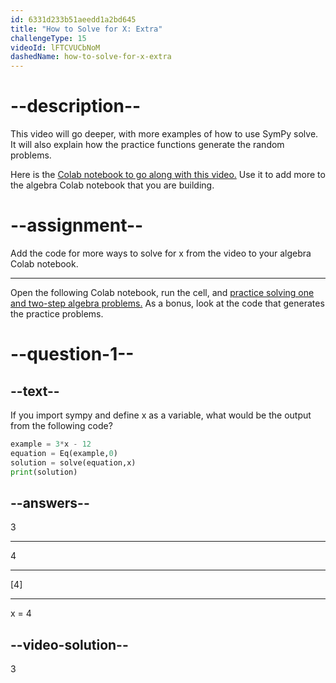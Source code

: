 ```yaml
---
id: 6331d233b51aeedd1a2bd645
title: "How to Solve for X: Extra"
challengeType: 15
videoId: lFTCVUCbNoM
dashedName: how-to-solve-for-x-extra
---
```


# --description--

This video will go deeper, with more examples of how to use SymPy solve. It will also explain how the practice functions generate the random problems.

Here is the <a href="https://colab.research.google.com/drive/1Jv6WxW93J_1GZao8DkNb4X0D93oVibbs" target="_blank" rel="noopener noreferrer nofollow">Colab notebook to go along with this video.</a> Use it to add more to the algebra Colab notebook that you are building.

# --assignment--

Add the code for more ways to solve for x from the video to your algebra Colab notebook.

---

Open the following Colab notebook, run the cell, and <a href="https://colab.research.google.com/drive/1XjmHoERFKcvol7FPidQE-wgdvR82HV45" target="_blank" rel="noopener noreferrer nofollow">practice solving one and two-step algebra problems.</a> As a bonus, look at the code that generates the practice problems.

# --question-1--

## --text--

If you import sympy and define x as a variable, what would be the output from the following code?

```py
example = 3*x - 12
equation = Eq(example,0)
solution = solve(equation,x)
print(solution)
```

## --answers--

3

---

4

---

[4]

---

x = 4

## --video-solution--

3
